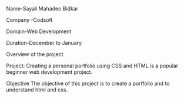 Name-Sayali Mahadeo Bidkar

Company -Codsoft

Domain-Web Development

Duration-December to January

Overview of the project

Project: Creating a personal portfolio using CSS and HTML is a popular beginner web development project.

Objective The objective of this project is to create a portfolio and to understand html and css.
